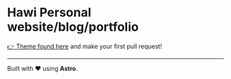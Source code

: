 # Hawi Personal website/blog/portfolio


[👉 Theme found here](https://github.com/Louai-Zokerburg/louai) and make your first pull request!

---

Built with ❤️ using **Astro**.

